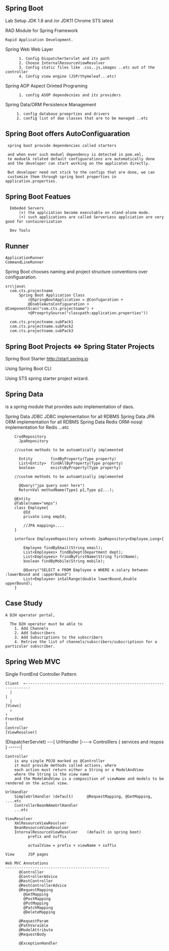 Spring Boot
------------------------------------------------------------------

  Lab Setup
      JDK 1.8 and /or JDK11
      Chrome
      STS latest

  RAD Module for Spring Framework

    Rapid Application Development.


  Spring Web          Web Layer

          1. Config DispatcherServlet and its path
          2. Choose InternalResourceViewResolver
          3. Config static files like .css,.js,images ..etc out of the controller
          4. Config view engine (JSP/thymeleaf...etc)

  Spring AOP          Aspect Orinted Programing

          1. config ASOP dependecnies and its providers

  Spring Data/ORM     Persistence Management 

         1. config database proeprties and drivers
         2. config list of dao classes that are to be managed ..etc


  Spring Boot offers AutoConfiguaration
  ------------------------------------------------

     spring boot provide dependencies called starters

     and when ever such moduel dependency is detected in pom.xml,
     te moduelk related default configuarations are automatically done
     and the developer can start working on the applicaton directly.

     But developer need not stick to the configs that are done, we can
     customize them through spring boot properties in application.properties.


  Spring Boot Featues
  -----------------------------

      Embeded Servers
          (+) the applciation become executable on stand-alone mode.
          (+) such applications are called ServerLess applciation are very good for containerization

      Dev Tools

  Runner
  ---------------------------------------

    ApplicationRunner
    CommandLineRunner

  Spring Boot chooses naming and project structure conventions over configuaration.

    src\java\
      com.cts.projectname
          Spring Boot Application Class   
              (@SpringBootApplication = @Confugaration + 
              @EnableAutoConfiguaration + @ComponentScan("com.cts.projectname") +
              +@ProeprtySource("classpath:application.properties"))
      
      com.cts.projectname.subPack1
      com.cts.projectname.subPack2
      com.cts.projectname.subPack3       

Spring Boot Projects <=> Spring Stater Projects
-----------------------------------------------------

Spring Boot Starter         http://start.spring.io

Using Spring Boot CLI

Using STS spring starter project wizard.

Spring Data
-------------------------------------------------------

  is a spring module that provides auto implementation of daos.

  Spring Data JDBC            JDBC implementation for all RDBMS
  Spring Data JPA             ORM implementation for all RDBMS
  Spring Data Redis           ORM-nosql implementation for Redis
      ...etc  



        CrudRepository
          JpaRepository

        //custom methods to be autoamtically implemented

          Entity        findByProperty(Type property)
          List<Entity>  findAllByProperty(Type property)
          boolean       existsByProperty(Type property)

        //custom methods to be autoamtically implemented

          @Query("jpa query over here")
          ReturnVal methodName(Type1 p1,Type p2...);

        @Entity
        @Table(name="emps")
        class Employee{
            @Id
            private Long empId;

            //JPA mappings....
        }

        interface EmployeeRepository extends JpaRepository<Employee,Long>{

            Employee findByEmail(String email);
            List<Employees> findByDept(Department dept);
            List<Employees> frindByFirstName(String firstName);
            boolean findByMobile(String mobile);

            @Query("SELECT e FROM Employee e WHERE e.salary between :lowerBound and :upperBound")
            List<Employee> inSalRange(double lowerBound,double upperBound);
        }

   Case Study
   -----------------------------------------------------------------

    A D2H operator portal,

      The D2H operator must be able to 
        1. Add Channels
        2. Add Subscribers
        3. Add Subscriptions to the subscribers
        4. Retrive the list of channels/subscribers/subscriptiosn for a particular subscriber.


Spring Web MVC
------------------------------------------------------------------------------------------------

  Single FrontEnd Controller Pattern

    Client  ←------------------------------------------------------------------------
      |                                                                             |
      |                                                                         [Views]      
      ↓                                                                             ↑
    FrontEnd                                                                        |
    Controller                                                                  [ViewResolver]
(DispatcherServlet) ---[ UrlHandler ]---→  Controlllers { services and respos } ------|

    Controller
        is any sinple POJO marked as @Controller 
        it must provide methods called actions, where
        each action must return either a String or a ModelAndView
        where the String is the view name
        and the ModelAndView is a composition of viewName and models to be rendered on the actual view.

    UrlHandler
        SimpleUrlHandler (default)      @RequestMapping, @GetMapping, ....etc
        ControllerBeanNAmeUrlHandler
        ...etc

    ViewResolver
        XmlResourceViewResolver
        BeanResourceViewResolver
        InternalResourceViewResolver    (default in spring boot)
              prefix and suffix

              actualView = prefix + viewName + suffix

    View      JSP pages

    Web MVC Annotations
    ----------------------------------------------
          @Controller
          @ControllerAdvice
          @RestController
          @RestControllerAdvice
          @RequestMapping
            @GetMapping
            @PostMapping
            @PutMapping
            @PatchMapping
            @DeleteMapping            
            
          @RequestParam
          @PathVaraible
          @ModelAttribute
          @RequestBody

          @ExceptionHandler

          
          